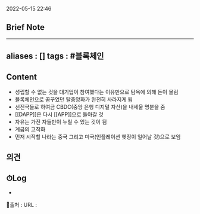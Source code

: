 2022-05-15 22:46
## Brief Note
---
aliases : []
tags : #블록체인 
---

## Content
- 성립할 수 없는 것을 대기업이 참여했다는 이유만으로 탐욕에 의해 돈이 몰림
- 블록체인으로 꿈꾸었던 탈중앙화가 완전히 사라지게 됨
- 선진국들로 하여금 CBDC(중앙 은행 디지털 자산)을 내세울 명분을 줌
- [[DAPP]]은 다시 [[APP]]으로 돌아갈 것
- 자유는 가진 자들만이 누릴 수 있는 것이 됨
- 계급의 고착화
- 먼저 시작할 나라는 중국 그리고 미국(인플레이션 헷징이 일어날 것)으로 보임

## 의견


## ⏱Log
-


📙출처 :
URL :